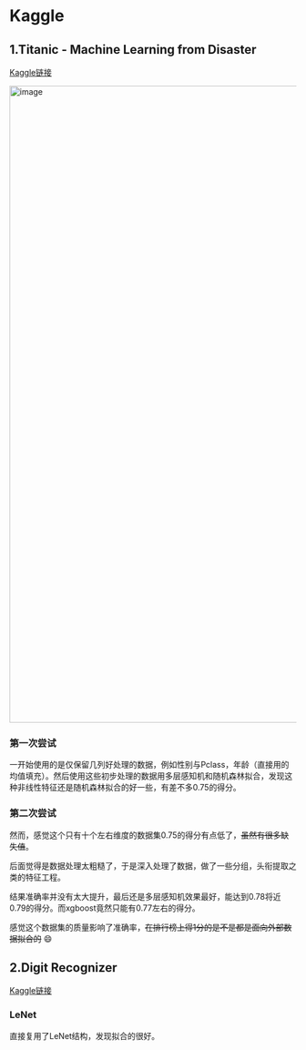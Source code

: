 # Kaggle  

## 1.Titanic - Machine Learning from Disaster  

[Kaggle链接](https://www.kaggle.com/competitions/titanic)  

<img width="1940" height="1119" alt="image" src="https://github.com/user-attachments/assets/aaabab1d-c7ec-4d6a-a912-3c2b566a2602" />  

### 第一次尝试  

一开始使用的是仅保留几列好处理的数据，例如性别与Pclass，年龄（直接用的均值填充）。然后使用这些初步处理的数据用多层感知机和随机森林拟合，发现这种非线性特征还是随机森林拟合的好一些，有差不多0.75的得分。  

### 第二次尝试
然而，感觉这个只有十个左右维度的数据集0.75的得分有点低了，~~虽然有很多缺失值~~。  

后面觉得是数据处理太粗糙了，于是深入处理了数据，做了一些分组，头衔提取之类的特征工程。  

结果准确率并没有太大提升，最后还是多层感知机效果最好，能达到0.78将近0.79的得分。而xgboost竟然只能有0.77左右的得分。  

感觉这个数据集的质量影响了准确率，~~在排行榜上得1分的是不是都是面向外部数据拟合的~~ 😄


## 2.Digit Recognizer  

[Kaggle链接](https://www.kaggle.com/competitions/digit-recognizer)  

### LeNet  

直接复用了LeNet结构，发现拟合的很好。  
